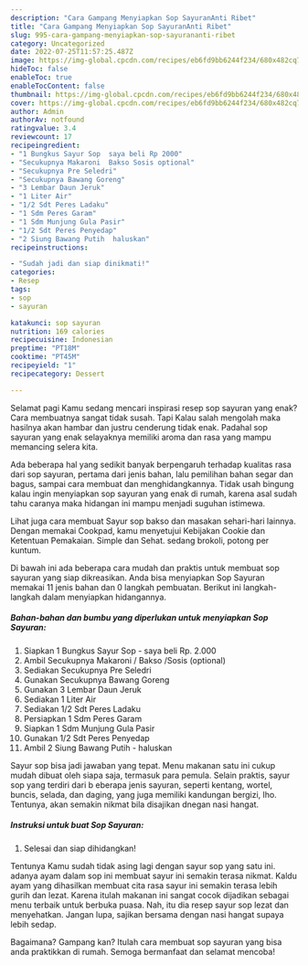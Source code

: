 ```yaml
---
description: "Cara Gampang Menyiapkan Sop SayuranAnti Ribet"
title: "Cara Gampang Menyiapkan Sop SayuranAnti Ribet"
slug: 995-cara-gampang-menyiapkan-sop-sayurananti-ribet
category: Uncategorized
date: 2022-07-25T11:57:25.487Z
image: https://img-global.cpcdn.com/recipes/eb6fd9bb6244f234/680x482cq70/sop-sayuran-foto-resep-utama.jpg
hideToc: false
enableToc: true
enableTocContent: false
thumbnail: https://img-global.cpcdn.com/recipes/eb6fd9bb6244f234/680x482cq70/sop-sayuran-foto-resep-utama.jpg
cover: https://img-global.cpcdn.com/recipes/eb6fd9bb6244f234/680x482cq70/sop-sayuran-foto-resep-utama.jpg
author: Admin
authorAv: notfound
ratingvalue: 3.4
reviewcount: 17
recipeingredient:
- "1 Bungkus Sayur Sop  saya beli Rp 2000"
- "Secukupnya Makaroni  Bakso Sosis optional"
- "Secukupnya Pre Seledri"
- "Secukupnya Bawang Goreng"
- "3 Lembar Daun Jeruk"
- "1 Liter Air"
- "1/2 Sdt Peres Ladaku"
- "1 Sdm Peres Garam"
- "1 Sdm Munjung Gula Pasir"
- "1/2 Sdt Peres Penyedap"
- "2 Siung Bawang Putih  haluskan"
recipeinstructions:

- "Sudah jadi dan siap dinikmati!"
categories:
- Resep
tags:
- sop
- sayuran

katakunci: sop sayuran 
nutrition: 169 calories
recipecuisine: Indonesian
preptime: "PT18M"
cooktime: "PT45M"
recipeyield: "1"
recipecategory: Dessert

---
```



Selamat pagi Kamu sedang mencari inspirasi resep sop sayuran yang enak? Cara membuatnya sangat tidak susah. Tapi Kalau salah mengolah maka hasilnya akan hambar dan justru cenderung tidak enak. Padahal sop sayuran yang enak selayaknya memiliki aroma dan rasa yang mampu memancing selera kita.


Ada beberapa hal yang sedikit banyak berpengaruh terhadap kualitas rasa dari sop sayuran, pertama dari jenis bahan, lalu pemilihan bahan segar dan bagus, sampai cara membuat dan menghidangkannya. Tidak usah bingung kalau ingin menyiapkan sop sayuran yang enak di rumah, karena asal sudah tahu caranya maka hidangan ini mampu menjadi suguhan istimewa.

Lihat juga cara membuat Sayur sop bakso dan masakan sehari-hari lainnya. Dengan memakai Cookpad, kamu menyetujui Kebijakan Cookie dan Ketentuan Pemakaian. Simple dan Sehat. sedang brokoli, potong per kuntum.


Di bawah ini ada beberapa cara mudah dan praktis untuk membuat sop sayuran yang siap dikreasikan. Anda bisa menyiapkan Sop Sayuran memakai 11 jenis bahan dan 0 langkah pembuatan. Berikut ini langkah-langkah dalam menyiapkan hidangannya.

<!--inarticleads1-->

##### Bahan-bahan dan bumbu yang diperlukan untuk menyiapkan Sop Sayuran:

1. Siapkan 1 Bungkus Sayur Sop - saya beli Rp. 2.000
1. Ambil Secukupnya Makaroni / Bakso /Sosis (optional)
1. Sediakan Secukupnya Pre Seledri
1. Gunakan Secukupnya Bawang Goreng
1. Gunakan 3 Lembar Daun Jeruk
1. Sediakan 1 Liter Air
1. Sediakan 1/2 Sdt Peres Ladaku
1. Persiapkan 1 Sdm Peres Garam
1. Siapkan 1 Sdm Munjung Gula Pasir
1. Gunakan 1/2 Sdt Peres Penyedap
1. Ambil 2 Siung Bawang Putih - haluskan


Sayur sop bisa jadi jawaban yang tepat. Menu makanan satu ini cukup mudah dibuat oleh siapa saja, termasuk para pemula. Selain praktis, sayur sop yang terdiri dari b eberapa jenis sayuran, seperti kentang, wortel, buncis, selada, dan daging, yang juga memiliki kandungan bergizi, lho. Tentunya, akan semakin nikmat bila disajikan dnegan nasi hangat. 

<!--inarticleads2-->

##### Instruksi untuk buat Sop Sayuran:


1. Selesai dan siap dihidangkan!

Tentunya Kamu sudah tidak asing lagi dengan sayur sop yang satu ini. adanya ayam dalam sop ini membuat sayur ini semakin terasa nikmat. Kaldu ayam yang dihasilkan membuat cita rasa sayur ini semakin terasa lebih gurih dan lezat. Karena itulah makanan ini sangat cocok dijadikan sebagai menu terbaik untuk berbuka puasa. Nah, itu dia resep sayur sop lezat dan menyehatkan. Jangan lupa, sajikan bersama dengan nasi hangat supaya lebih sedap. 

Bagaimana? Gampang kan? Itulah cara membuat sop sayuran yang bisa anda praktikkan di rumah. Semoga bermanfaat dan selamat mencoba!
